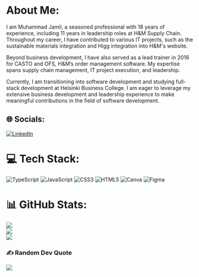 # About Me:

I am Muhammad Jamil, a seasoned professional with 18 years of experience, including 11 years in leadership roles at H&M Supply Chain. Throughout my career, I have contributed to various IT projects, such as the sustainable materials integration and Higg integration into H&M's website.

Beyond business development, I have also served as a lead trainer in 2016 for CASTO and OFS, H&M’s order management software. My expertise spans supply chain management, IT project execution, and leadership.

Currently, I am transitioning into software development and studying full-stack development at Helsinki Business College. I am eager to leverage my extensive business development and leadership experience to make meaningful contributions in the field of software development.

## 🌐 Socials:

[![LinkedIn](https://img.shields.io/badge/LinkedIn-%230077B5.svg?logo=linkedin&logoColor=white)](https://www.linkedin.com/in/muhammad-jamil-1a7a6864/)



# 💻 Tech Stack:

![TypeScript](https://img.shields.io/badge/typescript-%23007ACC.svg?style=for-the-badge&logo=typescript&logoColor=white) ![JavaScript](https://img.shields.io/badge/javascript-%23323330.svg?style=for-the-badge&logo=javascript&logoColor=%23F7DF1E) ![CSS3](https://img.shields.io/badge/css3-%231572B6.svg?style=for-the-badge&logo=css3&logoColor=white) ![HTML5](https://img.shields.io/badge/html5-%23E34F26.svg?style=for-the-badge&logo=html5&logoColor=white) ![Canva](https://img.shields.io/badge/Canva-%2300C4CC.svg?style=for-the-badge&logo=Canva&logoColor=white) ![Figma](https://img.shields.io/badge/figma-%23F24E1E.svg?style=for-the-badge&logo=figma&logoColor=white)

# 📊 GitHub Stats:

![](https://github-readme-stats.vercel.app/api?username=HabibaUrmi&theme=shadow_green&hide_border=false&include_all_commits=false&count_private=false)<br/>
![](https://github-readme-streak-stats.herokuapp.com/?user=HabibaUrmi&theme=shadow_green&hide_border=false)<br/>
![](https://github-readme-stats.vercel.app/api/top-langs/?username=HabibaUrmi&theme=shadow_green&hide_border=false&include_all_commits=false&count_private=false&layout=compact)

### ✍️ Random Dev Quote

![](https://quotes-github-readme.vercel.app/api?type=horizontal&theme=radical)
